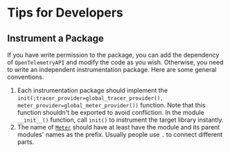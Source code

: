 # Tips for Developers

## Instrument a Package

If you have write permission to the package, you can add the dependency of `OpenTelemetryAPI` and modify the code as you wish. Otherwise, you need to write an independent instrumentation package. Here are some general conventions.

1. Each instrumentation package should implement the `init(;tracer_provider=global_tracer_provider(), meter_provider=global_meter_provider())` function. Note that this function shouldn't be exported to avoid confliction. In the module `__init__()` function, call `init()` to instrument the target library instantly.
1. The name of [`Meter`](@ref) should have at least have the module and its parent modules' names as the prefix. Usually people use `.` to connect different parts.
